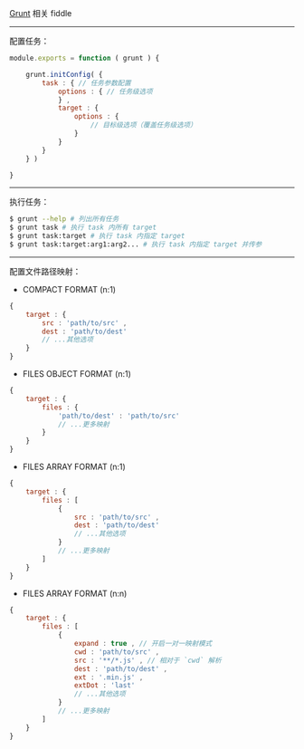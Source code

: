 [Grunt](http://gruntjs.com/) 相关 fiddle

---

配置任务：

```js
module.exports = function ( grunt ) {

    grunt.initConfig( {
        task : { // 任务参数配置
            options : { // 任务级选项
            } ,
            target : {
                options : {
                    // 目标级选项（覆盖任务级选项）
                }
            }
        }
    } )

}
```

---

执行任务：

```sh
$ grunt --help # 列出所有任务
$ grunt task # 执行 task 内所有 target
$ grunt task:target # 执行 task 内指定 target
$ grunt task:target:arg1:arg2... # 执行 task 内指定 target 并传参
```

---

配置文件路径映射：

- COMPACT FORMAT (n:1)

```js
{
    target : {
        src : 'path/to/src' ,
        dest : 'path/to/dest'
        // ...其他选项
    }
}
```

- FILES OBJECT FORMAT (n:1)

```js
{
    target : {
        files : {
            'path/to/dest' : 'path/to/src'
            // ...更多映射
        }
    }
}
```

- FILES ARRAY FORMAT (n:1)

```js
{
    target : {
        files : [
            {
                src : 'path/to/src' ,
                dest : 'path/to/dest'
                // ...其他选项
            }
            // ...更多映射
        ]
    }
}
```

- FILES ARRAY FORMAT (n:n)

```js
{
    target : {
        files : [
            {
                expand : true , // 开启一对一映射模式
                cwd : 'path/to/src' ,
                src : '**/*.js' , // 相对于 `cwd` 解析
                dest : 'path/to/dest' ,
                ext : '.min.js' ,
                extDot : 'last'
                // ...其他选项
            }
            // ...更多映射
        ]
    }
}
```
